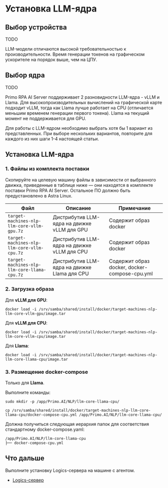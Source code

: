# Установка LLM-ядра

## Выбор устройства

TODO

LLM-модели отличаются высокой требовательностью к производительности. Время генерации токенов на графическом ускорителе на порядок выше, чем на ЦПУ.

## Выбор ядра

TODO

Primo RPA AI Server поддерживает 2 разновидности LLM-ядра - vLLM и Llama. 
Для высокопроизводительных вычислений на графической карте подходит vLLM, тогда как Llama лучше работает на CPU (отличается меньшим временем генерации первого токена). 
Llama на текущий момент не поддерживается для GPU.

Для работы с LLM-ядром необходимо выбрать хотя бы 1 вариант из представленных. При выборе нескольких вариантов, повторите для каждого из них шаги 1-4 настоящей статьи.

## Установка LLM-ядра

### 1. Файлы из комплекта поставки

Скопируйте на целевую машину файлы в зависимости от выбранного движка, приведенные в таблице ниже — они находятся в комплекте поставки Primo RPA AI Server. Остальное ПО должно быть предустановлено в Astra Linux.

| Файл                                        | Описание                                     | Примечание                                    |
| ------------------------------------------- | -------------------------------------------- |-----------------------------------------------|
| `target-machines-nlp-llm-core-vllm-gpu.7z`  | Дистрибутив LLM-ядра на движке vLLM для GPU  | Содержит образ docker                         |
| `target-machines-nlp-llm-core-vllm-cpu.7z`  | Дистрибутив LLM-ядра на движке vLLM для CPU  | Содержит образ docker                         |
| `target-machines-nlp-llm-core-llama-cpu.7z` | Дистрибутив LLM-ядра на движке Llama для CPU | Содержит образ docker, docker-compose-cpu.yml |

### 2. Загрузка образа

Для **vLLM для GPU**: 
```
docker load -i /srv/samba/shared/install/docker/target-machines-nlp-llm-core-vllm-gpu/image.tar
```

Для **vLLM для CPU**: 
```
docker load -i /srv/samba/shared/install/docker/target-machines-nlp-llm-core-vllm-cpu/image.tar
```

Для **Llama**: 
```
docker load -i /srv/samba/shared/install/docker/target-machines-nlp-llm-core-llama-cpu/image.tar
```

### 3. Размещение docker-compose 

Только для **Llama**.

Выполните команды:
```
sudo mkdir -p /app/Primo.AI/NLP/llm-core-llama-cpu/
```
```
cp /srv/samba/shared/install/docker/target-machines-nlp-llm-core-llama-cpu/docker-compose-cpu.yml /app/Primo.AI/NLP/llm-core-llama-cpu/
```

Должна получиться следующая иерархия папок для соответствия стандартному docker-compose.yaml:
```
/app/Primo.AI/NLP/llm-core-llama-cpu
├── docker-compose-cpu.yml
```

## Что дальше
Выполните установку Logics-сервера на машине с агентом.
* [Logics-сервер](https://docs.primo-rpa.ru/primo-rpa/primo-rpa-ai-server/installing/linux/target-machines-nlp-llm-core-agent/installation-logics-server)
